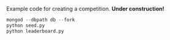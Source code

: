 Example code for creating a competition. **Under construction!**

```python
mongod --dbpath db --fork
python seed.py
python leaderboard.py
```
